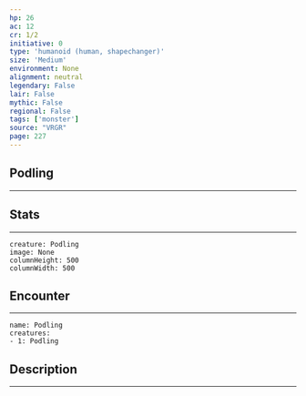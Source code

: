 ```yaml
---
hp: 26
ac: 12
cr: 1/2
initiative: 0
type: 'humanoid (human, shapechanger)'    
size: 'Medium'
environment: None
alignment: neutral
legendary: False
lair: False
mythic: False
regional: False
tags: ['monster']
source: "VRGR"
page: 227
---
```


## Podling
---



## Stats
---

```statblock
creature: Podling
image: None
columnHeight: 500
columnWidth: 500
```

## Encounter
---

```encounter-table
name: Podling
creatures:
- 1: Podling
```

## Description
---




